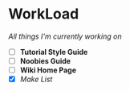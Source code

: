 # WorkLoad
_All things I'm currently working on_ 
 - [ ] **Tutorial Style Guide**
 - [ ] **Noobies Guide**
 - [ ] **Wiki Home Page**
 - [x] _Make List_
